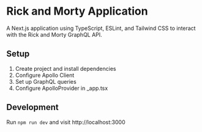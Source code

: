 # Rick and Morty Application

A Next.js application using TypeScript, ESLint, and Tailwind CSS to interact with the Rick and Morty GraphQL API.

## Setup
1. Create project and install dependencies
2. Configure Apollo Client
3. Set up GraphQL queries
4. Configure ApolloProvider in _app.tsx

## Development
Run `npm run dev` and visit http://localhost:3000
